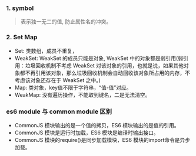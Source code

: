### 1. symbol
> 表示独一无二的值, 防止属性名的冲突。

### 2. Set Map
- Set: 类数组，成员不重复，
- WeakSet: WeakSet 的成员只能是对象, WeakSet 中的对象都是弱引用(弱引用：垃圾回收机制不考虑 WeakSet 对该对象的引用，也就是说，如果其他对象都不再引用该对象，那么垃圾回收机制会自动回收该对象所占用的内存，不考虑该对象还存在于 WeakSet 之中。)
- Map: 类对象，key值不限于字符串，“值-值”对应。
- WeakMap: 没有遍历操作，不能取到键名，二是无法清空。

### es6 module 与 common module 区别
- CommonJS 模块输出的是一个值的拷贝，ES6 模块输出的是值的引用。
- CommonJS 模块是运行时加载，ES6 模块是编译时输出接口。
- CommonJS 模块的require()是同步加载模块，ES6 模块的import命令是异步加载。